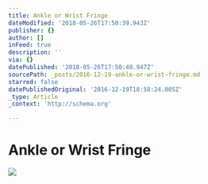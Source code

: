 ```yaml
---
title: Ankle or Wrist Fringe
dateModified: '2018-05-26T17:50:39.943Z'
publisher: {}
author: []
inFeed: true
description: ''
via: {}
datePublished: '2018-05-26T17:50:40.947Z'
sourcePath: _posts/2016-12-19-ankle-or-wrist-fringe.md
starred: false
datePublishedOriginal: '2016-12-19T18:58:24.005Z'
_type: Article
_context: 'http://schema.org'

---
```

# **Ankle or Wrist Fringe**
![](https://the-grid-user-content.s3-us-west-2.amazonaws.com/19690184-723a-461b-8c36-73fbc14ef1a2.jpg)